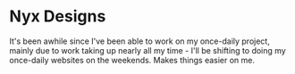 # Nyx Designs

It's been awhile since I've been able to work on my once-daily project, mainly due to work taking up nearly all my time - I'll be shifting to doing my once-daily websites on the weekends. Makes things easier on me.